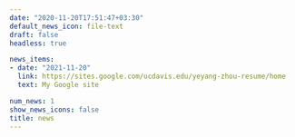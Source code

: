 ```yaml
---
date: "2020-11-20T17:51:47+03:30"
default_news_icon: file-text
draft: false
headless: true

news_items:
- date: "2021-11-20"
  link: https://sites.google.com/ucdavis.edu/yeyang-zhou-resume/home
  text: My Google site

num_news: 1
show_news_icons: false
title: news
---
```

